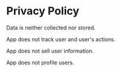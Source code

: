 <h1>Privacy Policy</h1>
<p>Data is neither collected nor stored.</p>
<p>App does not track user and user's actions.</p>
<p>App does not sell user information.</p>
<p>App does not profile users.</p>
